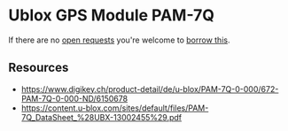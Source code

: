 # Ublox GPS Module PAM-7Q
If there are no [open requests](../../../../issues?q=is%3Aissue+is%3Aopen+%22Ublox+GPS+Module+PAM-7Q%22+in%3Atitle) you're welcome to [borrow this](../../../../issues/new?title=Borrow+request+for+Ublox+GPS+Module+PAM-7Q&body=1+piece+of+%5Bthis%5D%28..%2Fblob%2Fmain%2F.%2FHardware%2FModules%2FUblox_GPS_Module_PAM-7Q.md%29+for+~2+weeks.).

## Resources
- https://www.digikey.ch/product-detail/de/u-blox/PAM-7Q-0-000/672-PAM-7Q-0-000-ND/6150678
- https://content.u-blox.com/sites/default/files/PAM-7Q_DataSheet_%28UBX-13002455%29.pdf

